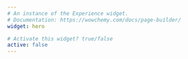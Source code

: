```yaml
---
# An instance of the Experience widget.
# Documentation: https://wowchemy.com/docs/page-builder/
widget: hero

# Activate this widget? true/false
active: false
---
```


